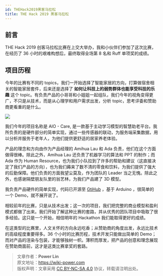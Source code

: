 ```yaml
---
id: THEHack2019黑客马拉松
title: THE Hack 2019 黑客马拉松
---
```


## 前言

THE Hack 2019 创客马拉松比赛在上交大举办，我和小伙伴们参加了这次比赛，在经历了 36 小时的艰难构想后，最终取得全场第 8 名和 Ruff 单项奖的成绩。

## 项目历程

今年的比赛有不同的 topics，我们一开始选择了智能家居的方向，打算做宿舍相关的智能家居套件，后来还是选择了 **如何让科技上的弱势群体也能享受科技的乐趣** 这个 topic。有负责产品的小哥哥和小姐姐一起组队，我们今年的视角变得更广，不只是从技术，而是从心理学和用户需求出发，分析 topic，思考评委和赞助商更看重的是什么。

![](https://wiki-media-1253965369.cos.ap-guangzhou.myqcloud.com/img/72fa421a32841af4c9cb339132b30fe.jpg)

我们今年的项目名称是 AIO - Care, 是一款基于主动学习模型的智慧助老平台。我所负责的是硬件部分的简单实现，通过一些传感器的联动，为服务端采集数据，用以分析并服务于老年人，为他们提供更舒适的居家养老体验。

产品的理念和方向由作为产品经理的 Amihua Lau 和 Ada 负责，他们在这个方面做得很棒。除此之外，Amihua Lau 还负责了机器学习的算法和 PPT 的制作；而 Ada 作为 Human Resource，也为我们小队拉到了许多的帮助和建议（这直接决定了我们产品的方向），也为我们薅来了数不清的零食和饮料，为我们提供了强大的后勤保障。他们负责的方面我望尘莫及，作为团队的 Leader 当之无愧。除此之外，也感谢隔壁朋友队里的翁艺林，为我们产品建了 3D 模型。

我负责产品硬件的简单实现，代码已开源至 [GtiHub](https://github.com/linyuxuanlin/Project-of-THE-Hack) ，基于 Arduino ，很简单的一个 Demo，就不展开说了。

相较前年的比赛，只是从技术出发；这一次的项目，我们把完整的商业模型和盈利模式都做了出来。我们开始了解这种比赛的套路，并从优秀的团队项目中吸取了很多经验。这只是一个开始，相信明年的 Hackathon 我们能取得更好的成绩。

在这类型的比赛里，人文关怀的方向永远吃香；从赞助商的角度出发，永远比技术的高级程度重要得多。36 个小时的比赛历程，技术开发只能做出简单的 Demo；而对产品的渲染与包装，才能够独树一帜。薄积而厚发，把产品的创意和理念展现在赞助商面前，这才是这类比赛拿奖的套路。



> 文章作者：**Power Lin**  
> 原文地址：<https://wiki-power.com>  
> 版权声明：文章采用 [CC BY-NC-SA 4.0](https://creativecommons.org/licenses/by/4.0/deed.zh) 协议，转载请注明出处。
